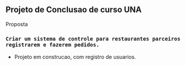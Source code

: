 

## Projeto de Conclusao de curso UNA

Proposta

### `Criar um sistema de controle para restaurantes parceiros registrarem e fazerem pedidos.`

* Projeto em construcao, com registro de usuarios. 